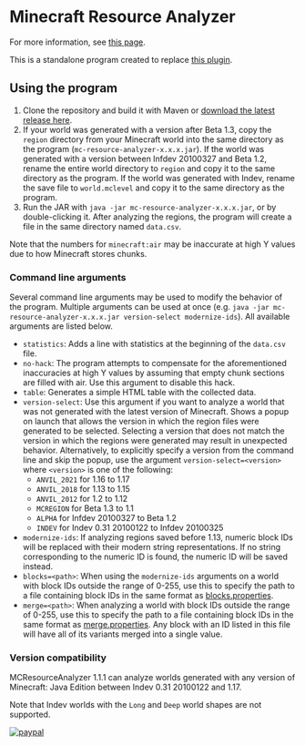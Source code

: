 # Minecraft Resource Analyzer

For more information, see [this page](https://meeples10.github.io/resource-distribution.html).

This is a standalone program created to replace [this plugin](https://github.com/Meeples10/ChunkAnalyzer).

## Using the program

1. Clone the repository and build it with Maven or [download the latest release here](https://github.com/Meeples10/MCResourceAnalyzer/releases).
2. If your world was generated with a version after Beta 1.3, copy the `region` directory from your Minecraft world into the same directory as the program (`mc-resource-analyzer-x.x.x.jar`).
If the world was generated with a version between Infdev 20100327 and Beta 1.2, rename the entire world directory to `region` and copy it to the same directory as the program.
If the world was generated with Indev, rename the save file to `world.mclevel` and copy it to the same directory as the program.
3. Run the JAR with `java -jar mc-resource-analyzer-x.x.x.jar`, or by double-clicking it. After analyzing the regions, the program will create a file in the same directory named `data.csv`.

Note that the numbers for `minecraft:air` may be inaccurate at high Y values due to how Minecraft stores chunks.

### Command line arguments

Several command line arguments may be used to modify the behavior of the program. Multiple arguments can be used at once (e.g. `java -jar mc-resource-analyzer-x.x.x.jar version-select modernize-ids`). All available arguments are listed below.

- `statistics`: Adds a line with statistics at the beginning of the `data.csv` file.
- `no-hack`: The program attempts to compensate for the aforementioned inaccuracies at high Y values by assuming that empty chunk sections are filled with air. Use this argument to disable this hack.
- `table`: Generates a simple HTML table with the collected data.
- `version-select`: Use this argument if you want to analyze a world that was not generated with the latest version of Minecraft. Shows a popup on launch that allows the version in which the region files were generated to be selected. Selecting a version that does not match the version in which the regions were generated may result in unexpected behavior.
Alternatively, to explicitly specify a version from the command line and skip the popup, use the argument `version-select=<version>` where `<version>` is one of the following:
  - `ANVIL_2021` for 1.16 to 1.17
  - `ANVIL_2018` for 1.13 to 1.15
  - `ANVIL_2012` for 1.2 to 1.12
  - `MCREGION` for Beta 1.3 to 1.1
  - `ALPHA` for Infdev 20100327 to Beta 1.2
  - `INDEV` for Indev 0.31 20100122 to Infdev 20100325
- `modernize-ids`: If analyzing regions saved before 1.13, numeric block IDs will be replaced with their modern string representations. If no string corresponding to the numeric ID is found, the numeric ID will be saved instead.
- `blocks=<path>`: When using the `modernize-ids` arguments on a world with block IDs outside the range of 0-255, use this to specify the path to a file containing block IDs in the same format as [blocks.properties](https://github.com/Meeples10/MCResourceAnalyzer/blob/master/src/main/resources/blocks.properties).
- `merge=<path>`: When analyzing a world with block IDs outside the range of 0-255, use this to specify the path to a file containing block IDs in the same format as [merge.properties](https://github.com/Meeples10/MCResourceAnalyzer/blob/master/src/main/resources/merge.properties). Any block with an ID listed in this file will have all of its variants merged into a single value.

### Version compatibility

MCResourceAnalyzer 1.1.1 can analyze worlds generated with any version of Minecraft: Java Edition between Indev 0.31 20100122 and 1.17.

Note that Indev worlds with the `Long` and `Deep` world shapes are not supported.



[![paypal](https://www.paypalobjects.com/en_US/i/btn/btn_donate_SM.gif)](https://www.paypal.com/donate?business=ZXKMCY4HP34BG&no_recurring=0&item_name=Developing+Software&currency_code=USD)
